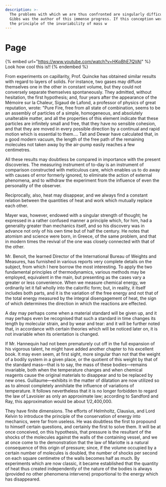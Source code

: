 ```yaml
---
description: >-
  The problems with which we are thus confronted are singularly difficult. J.W.
  Gibbs was the author of this immense progress. If this conception were exact,
  the principle of the invariability of mass w
---
```


# Page

{% embed url="https://www.youtube.com/watch?v=HKpBhE7QVAI" %}
Look how cool this is!!
{% endembed %}

From experiments on capillarity, Prof. Quincke has obtained similar results with regard to layers of solids. For instance, two gases may diffuse themselves one in the other in constant volume, but they could not conversely separate themselves spontaneously. They admitted, without hesitation, the first hypothesis; and, four years after the appearance of the Mémoire sur la Chaleur, Sigaud de Lafond, a professor of physics of great reputation, wrote: "Pure Fire, free from all state of combination, seems to be an assembly of particles of a simple, homogeneous, and absolutely unalterable matter, and all the properties of this element indicate that these particles are infinitely small and free, that they have no sensible cohesion, and that they are moved in every possible direction by a continual and rapid motion which is essential to them.... Tait and Dewar have calculated that, in a good modern vacuum, the length of the free path of the remaining molecules not taken away by the air-pump easily reaches a few centimetres.

All these results may doubtless be compared in importance with the present discoveries. The measuring instrument of to-day is an instrument of comparison constructed with meticulous care, which enables us to do away with causes of error formerly ignored, to eliminate the action of external phenomena, and to withdraw the experiment from the influence of even the personality of the observer.

Reciprocally, also, heat may disappear, and we always find a constant relation between the quantities of heat and work which mutually replace each other.

Mayer was, however, endowed with a singular strength of thought; he expressed in a rather confused manner a principle which, for him, had a generality greater than mechanics itself, and so his discovery was in advance not only of his own time but of half the century. He notes that atomism and science were born, in Greece, of the same problem, and that in modern times the revival of the one was closely connected with that of the other.

Mr. Benoit, the learned Director of the International Bureau of Weights and Measures, has furnished in various reports very complete details on the subject, from which I here borrow the most interesting. To apply the two fundamental principles of thermodynamics, various methods may be employed, equivalent in the main, but presenting as the cases vary a greater or less convenience. When we measure chemical energy, we ordinarily let it fall wholly into the calorific form; but, in reality, it itself includes both parts, and it is the variation of the free energy and not that of the total energy measured by the integral disengagement of heat, the sign of which determines the direction in which the reactions are effected.

A day may perhaps come when a material standard will be given up, and it may perhaps even be recognised that such a standard in time changes its length by molecular strain, and by wear and tear: and it will be further noted that, in accordance with certain theories which will be noticed later on, it is not invariable when its orientation is changed.

If Mr. Hannequin had not been prematurely cut off in the full expansion of his vigorous talent, he might have added another chapter to his excellent book. It may even seem, at first sight, more singular than not that the weight of a bodily system in a given place, or the quotient of this weight by that of the standard mass—that is to say, the mass of these bodies—remains invariable, both when the temperature changes and when chemical reagents cause the original materials to disappear and to be replaced by new ones. Guillaume—exhibits in the matter of dilatation are now utilized so as to almost completely annihilate the influence of variations of temperature. It follows nevertheless that it is no longer forbidden to regard the law of Lavoisier as only an approximate law; according to Sandford and Ray, this approximation would be about 1/2,400,000.

They have finite dimensions. The efforts of Helmholtz, Clausius, and Lord Kelvin to introduce the principle of the conservation of energy into mechanics, were far from useless. He was doubtless the first to propound to himself certain questions, and certainly the first to solve them. It will be at once conceived, on this hypothesis, that pressure is the resultant of the shocks of the molecules against the walls of the containing vessel, and we at once come to the demonstration that the law of Mariotte is a natural consequence of this origin of pressure; since, if the volume occupied by a certain number of molecules is doubled, the number of shocks per second on each square centimetre of the walls becomes half as much. By experiments which are now classic, it became established that the quantity of heat thus created independently of the nature of the bodies is always (provided no other phenomena intervene) proportional to the energy which has disappeared.
